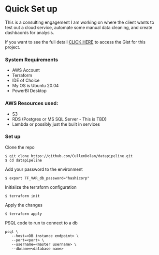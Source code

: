 # Quick Set up

This is a consulting engagement I am working on where the client wants to test out a cloud service, automate some manual data cleaning, and create dashbaords for analysis.

If you want to see the full detail [CLICK HERE](https://gist.github.com/CullenDolan/89120be904b531d5787d4785257fd8a1) to access the Gist for this project.

### System Requirements
- AWS Account
- Terraform
- IDE of Choice
- My OS is Ubuntu 20.04
- PowerBI Desktop

### AWS Resources used:
- S3
- RDS (Postgres or MS SQL Server - This is TBD)
- Lambda or possibly just the built in services

### Set up

Clone the repo
```
$ git clone https://github.com/CullenDolan/datapipeline.git
$ cd datapipeline
```
Add your password to the environment
```
$ export TF_VAR_db_password="hashicorp"
```
Initialize the terraform configuration
```
$ terraform init
```
Apply the changes
```
$ terraform apply
```
PSQL code to run to connect to a db
```
psql \
   --host=<DB instance endpoint> \
   --port=<port> \
   --username=<master username> \
   --dbname=<database name> 
```
